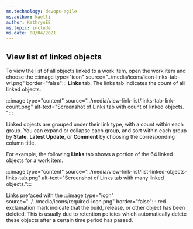 ```yaml
---
ms.technology: devops-agile
ms.author: kaelli
author: KathrynEE
ms.topic: include
ms.date: 08/04/2021
---
```




<a id="view-list-links" />

## View list of linked objects  

To view the list of all objects linked to a work item, open the work item and choose the :::image type="icon" source="../media/icons/icon-links-tab-wi.png" border="false"::: **Links** tab. The links tab indicates the count of all linked objects. 

:::image type="content" source="../media/view-link-list/links-tab-link-count.png" alt-text="Screenshot of Links tab with count of linked objects. ":::

Linked objects are grouped under their link type, with a count within each group. You can expand or collapse each group, and sort within each group by **State**, **Latest Update**, or **Comment** by choosing the corresponding column title. 

For example, the following **Links** tab shows a portion of the 64 linked objects for a work item. 

:::image type="content" source="../media/view-link-list/list-linked-objects-links-tab.png" alt-text="Screenshot of Links tab with many linked objects.":::

Links prefaced with the :::image type="icon" source="../../media/icons/required-icon.png" border="false"::: red exclamation mark indicate that the build, release, or other object has been deleted. This is usually due to retention policies which automatically delete these objects after a certain time period has passed. 